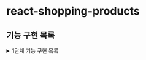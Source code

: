 # react-shopping-products

## 기능 구현 목록

<details>
  <summary>1단계 기능 구현 목록</summary>
  <div markdown="1">

### 상품 목록 조회

- /products API로 상품 목록 데이터를 가져온다.
  - 맨 처음 불러 오는 갯수는 20개다.
  - 이 후 추가로는 4개씩 불러온다. -상품 목록을 무한스크롤 방식으로 표시한다.

### 상품 정렬 및 필터링

- 상품 필터링

  - 카테고리

  전체:cateogory 빈칸
  fashion :패션의류/잡화
  beverage :음료
  electronics : 가전 디지털
  kitchen : 주방용품
  fitness : 운동
  books :도서

- 상품 정렬
  - 낮은 가격 순
  - 높은 가격 순

### 상품 장바구니 담기

- 사용자가 담기 버튼을 누르면, 장바구니에 추가된다.

  - 이 때 장바구니에 담긴 아이템 '종류' 의 갯수로 숫자를 표시한다.
  - 장바구니 담기 요청 중 에러가 발생한 경우, 에러 메시지를 사용자에게 알려주는 UI를 표시한다.

- 장바구니에서 빼기 버튼을 누르면, 장바구니에서 해당 아이템이 제거된다.

  - 이 때 장바구니에 담긴 아이템 '종류' 의 갯수로 숫자를 표시한다.
  - 장바구니 담기 요청 중 에러가 발생한 경우, 에러 메시지를 사용자에게 알려주는 UI를 표시한다.

    </div>
  </details>
